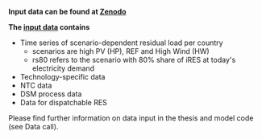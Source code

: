 **Input data can be found at [Zenodo](https://zenodo.org/)**

**The [input data](https://zenodo.org/record/5095356#.YO2tw0xCTmE) contains**

- Time series of scenario-dependent residual load per country
  - scenarios are high PV (HP), REF and High Wind (HW)
  - rs80 refers to the scenario with 80% share of iRES at today's electricity demand 
- Technology-specific data
- NTC data
- DSM process data
- Data for dispatchable RES


Please find further information on data input in the thesis and model code (see Data call).
